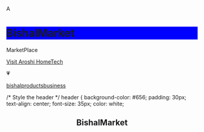 A
<html>
<head>
</head>
<body>
<h1 style="background-color:Blue;">BishalMarket</h1>
<p>MarketPlace</p>
</body>
</html>
 <a href="https://youtu.be/qvhxTAHALKo?si=fpqey3O3xV0J3aa1">Visit Aroshi HomeTech</a> 
<p>&#128151;</p><a href="https://bishalproducts.business.site/"> bishalproductsbusiness</a>

/* Style the header */
header {
  background-color: #656;
  padding: 30px;
  text-align: center;
  font-size: 35px;
  color: white;
<header>
  <h2>BishalMarket</h2>
